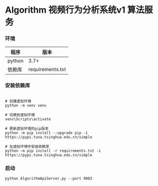 # Algorithm 视频行为分析系统v1 算法服务

### 环境
| 程序         | 版本      |
| ---------- | ------- |
| python     | 3.7+    |
| 依赖库      | requirements.txt |

### 安装依赖库
~~~

# 创建虚拟环境
python -m venv venv

# 切换到虚拟环境
venv\Scripts\activate

# 更新虚拟环境的pip版本
python -m pip install --upgrade pip -i https://pypi.tuna.tsinghua.edu.cn/simple

# 在虚拟环境中安装依赖库
python -m pip install -r requirements.txt -i https://pypi.tuna.tsinghua.edu.cn/simple

~~~

### 启动

~~~
python AlgorithmApiServer.py --port 9003

~~~

